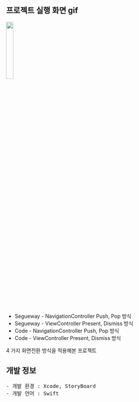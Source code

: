## 프로젝트 실행 화면 gif

<img src="https://user-images.githubusercontent.com/61315014/142718380-88ed6ece-277c-49a5-baad-6ac6075c13f4.gif" width="20%">

- Segueway - NavigationController Push, Pop 방식
- Segueway - ViewController Present, Dismiss 방식
- Code - NavigationController Push, Pop 방식
- Code - ViewController Present, Dismiss 방식

4 가지 화면전환 방식을 적용해본 프로젝트

## 개발 정보
<pre>
- 개발 환경 : Xcode, StoryBoard
- 개발 언어 : Swift
</pre>
